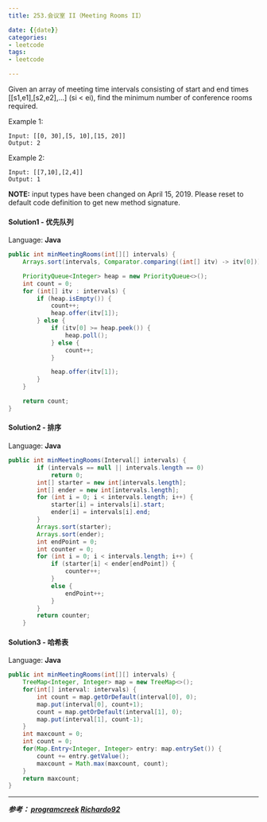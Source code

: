 ```yaml
---
title: 253.会议室 II（Meeting Rooms II）

date: {{date}}
categories:
- leetcode
tags:
- leetcode

---
```

Given an array of meeting time intervals consisting of start and end times [[s1,e1],[s2,e2],...] (si < ei), find the minimum number of conference rooms required.

Example 1:
```
Input: [[0, 30],[5, 10],[15, 20]]
Output: 2
```
Example 2:
```
Input: [[7,10],[2,4]]
Output: 1
```
**NOTE:** input types have been changed on April 15, 2019. Please reset to default code definition to get new method signature.

#### Solution1 - 优先队列

Language: **Java**

```java
public int minMeetingRooms(int[][] intervals) {
    Arrays.sort(intervals, Comparator.comparing((int[] itv) -> itv[0]));

    PriorityQueue<Integer> heap = new PriorityQueue<>();
    int count = 0;
    for (int[] itv : intervals) {
        if (heap.isEmpty()) {
            count++;
            heap.offer(itv[1]);
        } else {
            if (itv[0] >= heap.peek()) {
                heap.poll();
            } else {
                count++;
            }

            heap.offer(itv[1]);
        }
    }

    return count;
}
```

#### Solution2 - 排序

Language: **Java**

```java
public int minMeetingRooms(Interval[] intervals) {
        if (intervals == null || intervals.length == 0)
            return 0;
        int[] starter = new int[intervals.length];
        int[] ender = new int[intervals.length];
        for (int i = 0; i < intervals.length; i++) {
            starter[i] = intervals[i].start;
            ender[i] = intervals[i].end;
        }
        Arrays.sort(starter);
        Arrays.sort(ender);
        int endPoint = 0;
        int counter = 0;
        for (int i = 0; i < intervals.length; i++) {
            if (starter[i] < ender[endPoint]) {
                counter++;
            }
            else {
                endPoint++;
            }
        }
        return counter;
    }
```

#### Solution3 - 哈希表

Language: **Java**

```java
public int minMeetingRooms(int[][] intervals) {
    TreeMap<Integer, Integer> map = new TreeMap<>();
    for(int[] interval: intervals) {
        int count = map.getOrDefault(interval[0], 0);
        map.put(interval[0], count+1);
        count = map.getOrDefault(interval[1], 0);
        map.put(interval[1], count-1);
    }
    int maxcount = 0;
    int count = 0;
    for(Map.Entry<Integer, Integer> entry: map.entrySet()) {
        count += entry.getValue();
        maxcount = Math.max(maxcount, count);
    }
    return maxcount;
}
```

---
***参考：
[programcreek](https://www.programcreek.com/2014/05/leetcode-meeting-rooms-ii-java/)
[Richardo92](https://www.jianshu.com/p/ab729e7ddac9)***
